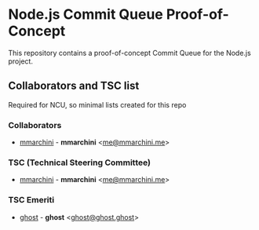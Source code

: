 # Node.js Commit Queue Proof-of-Concept

This repository contains a proof-of-concept Commit Queue for the Node.js
project.

## Collaborators and TSC list

Required for NCU, so minimal lists created for this repo

### Collaborators

* [mmarchini](https://github.com/mmarchini) -
**mmarchini** &lt;me@mmarchini.me&gt;

### TSC (Technical Steering Committee)

* [mmarchini](https://github.com/mmarchini) -
**mmarchini** &lt;me@mmarchini.me&gt;

### TSC Emeriti

* [ghost](https://github.com/ghost) -
**ghost** &lt;ghost@ghost.ghost&gt;
